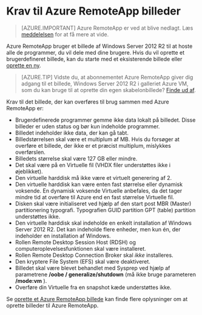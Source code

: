 
<properties
    pageTitle="Azure RemoteApp billede krav | Microsoft Azure"
    description="Få mere at vide om kravene til oprettelse af billeder skal bruges sammen med Azure RemoteApp"
    services="remoteapp"
    documentationCenter=""
    authors="lizap"
    manager="mbaldwin" />

<tags
    ms.service="remoteapp"
    ms.workload="compute"
    ms.tgt_pltfrm="na"
    ms.devlang="na"
    ms.topic="article"
    ms.date="08/15/2016"
    ms.author="elizapo" />



# <a name="requirements-for-azure-remoteapp-images"></a>Krav til Azure RemoteApp billeder

> [AZURE.IMPORTANT]
> Azure RemoteApp er ved at blive nedlagt. Læs [meddelelsen](https://go.microsoft.com/fwlink/?linkid=821148) for at få mere at vide.

Azure RemoteApp bruger et billede af Windows Server 2012 R2 til at hoste alle de programmer, du vil dele med dine brugere. Hvis du vil oprette et brugerdefineret billede, kan du starte med et eksisterende billede eller [oprette en ny](remoteapp-create-custom-image.md).

> [AZURE.TIP] Vidste du, at abonnementet Azure RemoteApp giver dig adgang til et billede, Windows Server 2012 R2 i galleriet Azure VM, som du kan bruge til at oprette din egen skabelonbillede? [Finde ud af](remoteapp-image-on-azurevm.md).  


Krav til det billede, der kan overføres til brug sammen med Azure RemoteApp er:


- Brugerdefinerede programmer gemme ikke data lokalt på billedet. Disse billeder er uden status og bør kun indeholde programmer.
- Billedet indeholder ikke data, der kan gå tabt.
- Billedstørrelsen skal være et multiplum af MB. Hvis du forsøger at overføre et billede, der ikke er et præcist multiplum, mislykkes overførslen.
- Billedets størrelse skal være 127 GB eller mindre.
- Det skal være på en Virtuelle fil (VHDX filer understøttes ikke i øjeblikket).
- Den virtuelle harddisk må ikke være et virtuelt generering af 2.
- Den virtuelle harddisk kan være enten fast størrelse eller dynamisk voksende. En dynamisk voksende Virtuelle anbefales, da det tager mindre tid at overføre til Azure end en fast størrelse Virtuelle fil.
- Disken skal være initialiseret ved hjælp af den start post MBR (Master) partitionering typografi. Typografien GUID partition GPT (table) partition understøttes ikke.
- Den virtuelle harddisk skal indeholde en enkelt installation af Windows Server 2012 R2. Det kan indeholde flere enheder, men kun én, der indeholder en installation af Windows.
- Rollen Remote Desktop Session Host (RDSH) og computeroplevelsesfunktionen skal være installeret.
- Rollen Remote Desktop Connection Broker skal *ikke* installeres.
- Den kryptere File System (EFS) skal være deaktiveret.
- Billedet skal være blevet behandlet med Sysprep ved hjælp af parametrene **/oobe / generalize/shutdown** (må ikke bruge parameteren **/mode:vm** ).
- Overføre din Virtuelle fra en snapshot kæde understøttes ikke.

Se [oprette et Azure RemoteApp billede](remoteapp-imageoptions.md) kan finde flere oplysninger om at oprette billeder til Azure RemoteApp.
